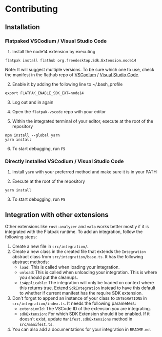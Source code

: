 # Contributing

## Installation

### Flatpaked VSCodium / Visual Studio Code

1. Install the node14 extension by executing
```
flatpak install flathub org.freedesktop.Sdk.Extension.node14
```
Note: It will suggest multiple versions. To be sure which one to use, check the manifest in the flathub repo of [VSCodium](https://github.com/flathub/com.vscodium.codium/blob/master/com.vscodium.codium.yaml) / [Visual Studio Code](https://github.com/flathub/com.visualstudio.code/blob/master/com.visualstudio.code.yaml).

2. Enable it by adding the following line to ~/.bash_profile
```
export FLATPAK_ENABLE_SDK_EXT=node14
```

3. Log out and in again

4. Open the `flatpak-vscode` repo with your editor

5. Within the integrated terminal of your editor, execute at the root of the repository
```
npm install --global yarn
yarn install
```

6. To start debugging, run `F5`

### Directly installed VSCodium / Visual Studio Code

1. Install `yarn` with your preferred method and make sure it is in your PATH

2. Execute at the root of the repository
```
yarn install
```

3. To start debugging, run `F5`


## Integration with other extensions

Other extensions like `rust-analyzer` and `vala` works better mostly if it is integrated with the
Flatpak runtime. To add an integration, follow the following steps:

1. Create a new file in `src/integration/`.
2. Create a new class in the created file that extends the `Integration` abstract class from `src/integration/base.ts`. It has the following abstract methods:
    - `load`: This is called when loading your integration.
    - `unload`: This is called when unloading your integration. This is where you should put the cleanups.
    - `isApplicable`: The integration will only be loaded on context where this returns true. Extend `SdkIntegration` instead to have this default to whether if current manifest has the require SDK extension.
3. Don't forget to append an instance of your class to `INTEGRATIONS` in `src/integration/index.ts`. It needs the following parameters:
    - `extensionId`: The VSCode ID of the extension you are integrating.
    - `sdkExtension`: For which SDK Extension should it be enabled. If it doesn't exist, update `Manifest.sdkExtensions` method in `src/manifest.ts`.
4. You can also add a documentations for your integration in `README.md`.
